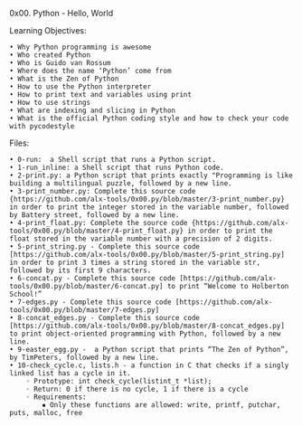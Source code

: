 ﻿0x00. Python - Hello, World

Learning Objectives:

    • Why Python programming is awesome
    • Who created Python
    • Who is Guido van Rossum
    • Where does the name ‘Python’ come from
    • What is the Zen of Python
    • How to use the Python interpreter
    • How to print text and variables using print
    • How to use strings
    • What are indexing and slicing in Python
    • What is the official Python coding style and how to check your code with pycodestyle


Files:

    • 0-run:  a Shell script that runs a Python script.
    • 1-run_inline: a Shell script that runs Python code.
    • 2-print.py: a Python script that prints exactly "Programming is like building a multilingual puzzle, followed by a new line.
    • 3-print_number.py: Complete this source code {https://github.com/alx-tools/0x00.py/blob/master/3-print_number.py} in order to print the integer stored in the variable number, followed by Battery street, followed by a new line.
    • 4-print_float.py: Complete the source code {https://github.com/alx-tools/0x00.py/blob/master/4-print_float.py} in order to print the float stored in the variable number with a precision of 2 digits.
    • 5-print_string.py - Complete this source code [https://github.com/alx-tools/0x00.py/blob/master/5-print_string.py] in order to print 3 times a string stored in the variable str, followed by its first 9 characters.
    • 6-concat.py - Complete this source code [https://github.com/alx-tools/0x00.py/blob/master/6-concat.py] to print “Welcome to Holberton School!”
    • 7-edges.py - Complete this source code [https://github.com/alx-tools/0x00.py/blob/master/7-edges.py]
    • 8-concat_edges.py - Complete this source code [https://github.com/alx-tools/0x00.py/blob/master/8-concat_edges.py] to print object-oriented programming with Python, followed by a new line.
    • 9-easter_egg.py -  a Python script that prints “The Zen of Python”, by TimPeters, followed by a new line.
    • 10-check_cycle.c, lists.h - a function in C that checks if a singly linked list has a cycle in it.
        ◦ Prototype: int check_cycle(listint_t *list);
        ◦ Return: 0 if there is no cycle, 1 if there is a cycle
        ◦ Requirements:
            ▪ Only these functions are allowed: write, printf, putchar, puts, malloc, free

